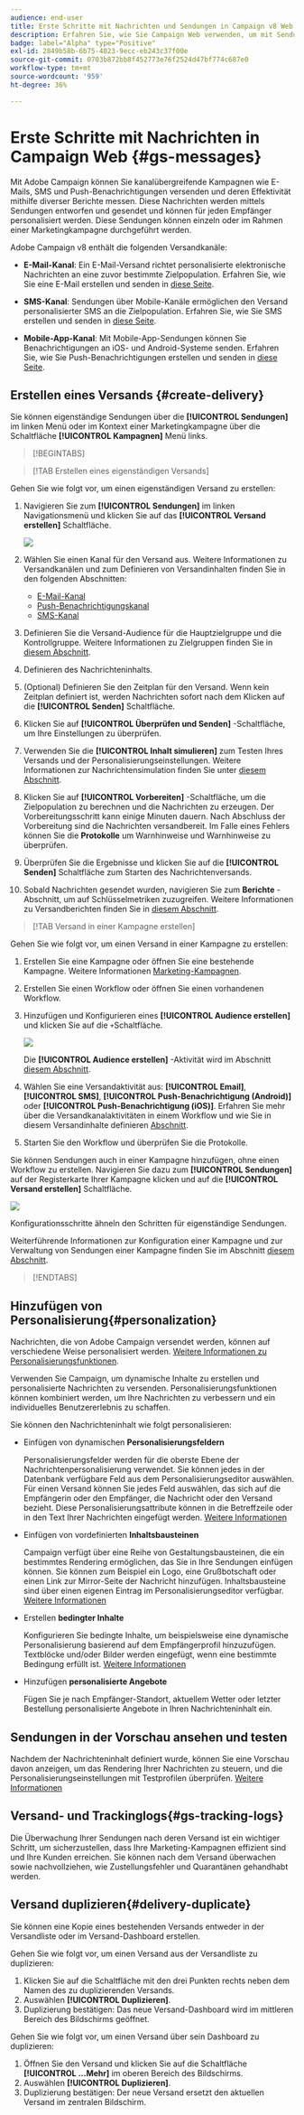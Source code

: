 ```yaml
---
audience: end-user
title: Erste Schritte mit Nachrichten und Sendungen in Campaign v8 Web
description: Erfahren Sie, wie Sie Campaign Web verwenden, um mit Sendungen zu arbeiten und Nachrichten zu senden
badge: label="Alpha" type="Positive"
exl-id: 2849b58b-6b75-4023-9ecc-eb243c37f00e
source-git-commit: 0703b872bb8f452773e76f2524d47bf774c687e0
workflow-type: tm+mt
source-wordcount: '959'
ht-degree: 36%

---
```


# Erste Schritte mit Nachrichten in Campaign Web {#gs-messages}

Mit Adobe Campaign können Sie kanalübergreifende Kampagnen wie E-Mails, SMS und Push-Benachrichtigungen versenden und deren Effektivität mithilfe diverser Berichte messen. Diese Nachrichten werden mittels Sendungen entworfen und gesendet und können für jeden Empfänger personalisiert werden. Diese Sendungen können einzeln oder im Rahmen einer Marketingkampagne durchgeführt werden.

Adobe Campaign v8 enthält die folgenden Versandkanäle:

* **E-Mail-Kanal**: Ein E-Mail-Versand richtet personalisierte elektronische Nachrichten an eine zuvor bestimmte Zielpopulation. Erfahren Sie, wie Sie eine E-Mail erstellen und senden in [diese Seite](../email/create-email.md).

* **SMS-Kanal**: Sendungen über Mobile-Kanäle ermöglichen den Versand personalisierter SMS an die Zielpopulation.  Erfahren Sie, wie Sie SMS erstellen und senden in [diese Seite](../sms/create-sms.md).

* **Mobile-App-Kanal**: Mit Mobile-App-Sendungen können Sie Benachrichtigungen an iOS- und Android-Systeme senden.  Erfahren Sie, wie Sie Push-Benachrichtigungen erstellen und senden in [diese Seite](../push/gs-push.md).

## Erstellen eines Versands {#create-delivery}

Sie können eigenständige Sendungen über die **[!UICONTROL Sendungen]** im linken Menü oder im Kontext einer Marketingkampagne über die Schaltfläche **[!UICONTROL Kampagnen]** Menü links.

>[!BEGINTABS]

>[!TAB Erstellen eines eigenständigen Versands]

Gehen Sie wie folgt vor, um einen eigenständigen Versand zu erstellen:

1. Navigieren Sie zum **[!UICONTROL Sendungen]** im linken Navigationsmenü und klicken Sie auf das **[!UICONTROL Versand erstellen]** Schaltfläche.

   ![](assets/create-a-delivery.png)

1. Wählen Sie einen Kanal für den Versand aus. Weitere Informationen zu Versandkanälen und zum Definieren von Versandinhalten finden Sie in den folgenden Abschnitten:

   * [E-Mail-Kanal](../email/create-email.md)
   * [Push-Benachrichtigungskanal](../push/gs-push.md)
   * [SMS-Kanal](../sms/create-sms.md)

1. Definieren Sie die Versand-Audience für die Hauptzielgruppe und die Kontrollgruppe. Weitere Informationen zu Zielgruppen finden Sie in [diesem Abschnitt](../audience/about-audiences.md).
1. Definieren des Nachrichteninhalts.
1. (Optional) Definieren Sie den Zeitplan für den Versand. Wenn kein Zeitplan definiert ist, werden Nachrichten sofort nach dem Klicken auf die **[!UICONTROL Senden]** Schaltfläche.
1. Klicken Sie auf  **[!UICONTROL Überprüfen und Senden]** -Schaltfläche, um Ihre Einstellungen zu überprüfen.
1. Verwenden Sie die  **[!UICONTROL Inhalt simulieren]** zum Testen Ihres Versands und der Personalisierungseinstellungen. Weitere Informationen zur Nachrichtensimulation finden Sie unter [diesem Abschnitt](../preview-test/preview-test.md).
1. Klicken Sie auf  **[!UICONTROL Vorbereiten]** -Schaltfläche, um die Zielpopulation zu berechnen und die Nachrichten zu erzeugen. Der Vorbereitungsschritt kann einige Minuten dauern. Nach Abschluss der Vorbereitung sind die Nachrichten versandbereit. Im Falle eines Fehlers können Sie die **Protokolle** um Warnhinweise und Warnhinweise zu überprüfen.
1. Überprüfen Sie die Ergebnisse und klicken Sie auf die  **[!UICONTROL Senden]** Schaltfläche zum Starten des Nachrichtenversands.
1. Sobald Nachrichten gesendet wurden, navigieren Sie zum **Berichte** -Abschnitt, um auf Schlüsselmetriken zuzugreifen. Weitere Informationen zu Versandberichten finden Sie in [diesem Abschnitt](../reporting/delivery-reports.md).

>[!TAB Versand in einer Kampagne erstellen]

Gehen Sie wie folgt vor, um einen Versand in einer Kampagne zu erstellen:

1. Erstellen Sie eine Kampagne oder öffnen Sie eine bestehende Kampagne. Weitere Informationen [Marketing-Kampagnen](../campaigns/gs-campaigns.md).
1. Erstellen Sie einen Workflow oder öffnen Sie einen vorhandenen Workflow.
1. Hinzufügen und Konfigurieren eines **[!UICONTROL Audience erstellen]** und klicken Sie auf die `+`Schaltfläche.

   ![](assets/add-delivery-in-wf.png)

   Die **[!UICONTROL Audience erstellen]** -Aktivität wird im Abschnitt [diesem Abschnitt](../workflows/targeting-activities.md).

1. Wählen Sie eine Versandaktivität aus: **[!UICONTROL Email]**, **[!UICONTROL SMS]**, **[!UICONTROL Push-Benachrichtigung (Android)]** oder **[!UICONTROL Push-Benachrichtigung (iOS)]**. Erfahren Sie mehr über die Versandkanalaktivitäten in einem Workflow und wie Sie in diesem Versandinhalte definieren [Abschnitt](../workflows/channel-activities.md).
1. Starten Sie den Workflow und überprüfen Sie die Protokolle.

Sie können Sendungen auch in einer Kampagne hinzufügen, ohne einen Workflow zu erstellen. Navigieren Sie dazu zum **[!UICONTROL Sendungen]** auf der Registerkarte Ihrer Kampagne klicken und auf die **[!UICONTROL Versand erstellen]** Schaltfläche.

![](assets/new-campaign-delivery.png)

Konfigurationsschritte ähneln den Schritten für eigenständige Sendungen.

Weiterführende Informationen zur Konfiguration einer Kampagne und zur Verwaltung von Sendungen einer Kampagne finden Sie im Abschnitt [diesem Abschnitt](../campaigns/gs-campaigns.md).

>[!ENDTABS]


## Hinzufügen von Personalisierung{#personalization}

Nachrichten, die von Adobe Campaign versendet werden, können auf verschiedene Weise personalisiert werden. [Weitere Informationen zu Personalisierungsfunktionen](../personalization/personalize.md).

Verwenden Sie Campaign, um dynamische Inhalte zu erstellen und personalisierte Nachrichten zu versenden. Personalisierungsfunktionen können kombiniert werden, um Ihre Nachrichten zu verbessern und ein individuelles Benutzererlebnis zu schaffen.

Sie können den Nachrichteninhalt wie folgt personalisieren:

* Einfügen von dynamischen **Personalisierungsfeldern**

   Personalisierungsfelder werden für die oberste Ebene der Nachrichtenpersonalisierung verwendet. Sie können jedes in der Datenbank verfügbare Feld aus dem Personalisierungseditor auswählen. Für einen Versand können Sie jedes Feld auswählen, das sich auf die Empfängerin oder den Empfänger, die Nachricht oder den Versand bezieht. Diese Personalisierungsattribute können in die Betreffzeile oder in den Text Ihrer Nachrichten eingefügt werden. [Weitere Informationen](../personalization/personalize.md)

* Einfügen von vordefinierten **Inhaltsbausteinen**

   Campaign verfügt über eine Reihe von Gestaltungsbausteinen, die ein bestimmtes Rendering ermöglichen, das Sie in Ihre Sendungen einfügen können. Sie können zum Beispiel ein Logo, eine Grußbotschaft oder einen Link zur Mirror-Seite der Nachricht hinzufügen. Inhaltsbausteine sind über einen eigenen Eintrag im Personalisierungseditor verfügbar. [Weitere Informationen](../personalization/personalize.md#ootb-content-blocks)

* Erstellen **bedingter Inhalte**

   Konfigurieren Sie bedingte Inhalte, um beispielsweise eine dynamische Personalisierung basierend auf dem Empfängerprofil hinzuzufügen. Textblöcke und/oder Bilder werden eingefügt, wenn eine bestimmte Bedingung erfüllt ist. [Weitere Informationen](../personalization/conditions.md)

* Hinzufügen **personalisierte Angebote**

   Fügen Sie je nach Empfänger-Standort, aktuellem Wetter oder letzter Bestellung personalisierte Angebote in Ihren Nachrichteninhalt ein.


## Sendungen in der Vorschau ansehen und testen

Nachdem der Nachrichteninhalt definiert wurde, können Sie eine Vorschau davon anzeigen, um das Rendering Ihrer Nachrichten zu steuern, und die Personalisierungseinstellungen mit Testprofilen überprüfen. [Weitere Informationen](../preview-test/preview-test.md)


## Versand- und Trackinglogs{#gs-tracking-logs}

Die Überwachung Ihrer Sendungen nach deren Versand ist ein wichtiger Schritt, um sicherzustellen, dass Ihre Marketing-Kampagnen effizient sind und Ihre Kunden erreichen. Sie können nach dem Versand überwachen sowie nachvollziehen, wie Zustellungsfehler und Quarantänen gehandhabt werden.

## Versand duplizieren{#delivery-duplicate}

Sie können eine Kopie eines bestehenden Versands entweder in der Versandliste oder im Versand-Dashboard erstellen.

Gehen Sie wie folgt vor, um einen Versand aus der Versandliste zu duplizieren:

1. Klicken Sie auf die Schaltfläche mit den drei Punkten rechts neben dem Namen des zu duplizierenden Versands.
1. Auswählen  **[!UICONTROL Duplizieren]**.
1. Duplizierung bestätigen: Das neue Versand-Dashboard wird im mittleren Bereich des Bildschirms geöffnet.


Gehen Sie wie folgt vor, um einen Versand über sein Dashboard zu duplizieren:

1. Öffnen Sie den Versand und klicken Sie auf die Schaltfläche  **[!UICONTROL ...Mehr]** im oberen Bereich des Bildschirms.
1. Auswählen  **[!UICONTROL Duplizieren]**.
1. Duplizierung bestätigen: Der neue Versand ersetzt den aktuellen Versand im zentralen Bildschirm.

